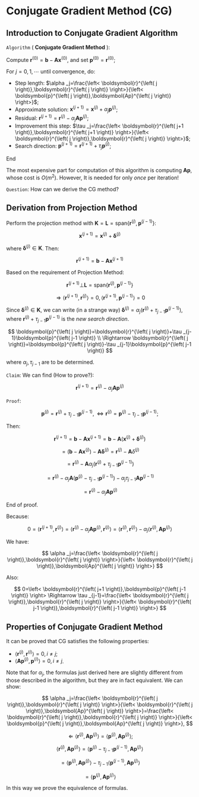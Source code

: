 # Conjugate Gradient Method (CG)

## Introduction to Conjugate Gradient Algorithm

`Algorithm` ( **Conjugate Gradient Method** ):

Compute $\boldsymbol{r}^{\left( 0 \right)}=\boldsymbol{b}-\boldsymbol{Ax}^{\left( 0 \right)}$, and set $\boldsymbol{p}^{\left( 0 \right)}=\boldsymbol{r}^{\left( 0 \right)}$;

For $j=0,1,\cdots$ until convergence, do:

- Step length: $\alpha _j=\frac{\left< \boldsymbol{r}^{\left( j \right)},\boldsymbol{r}^{\left( j \right)} \right>}{\left< \boldsymbol{p}^{\left( j \right)},\boldsymbol{Ap}^{\left( j \right)} \right>}$;
- Approximate solution: $\boldsymbol{x}^{\left( j+1 \right)}=\boldsymbol{x}^{\left( j \right)}+\alpha _j\boldsymbol{p}^{\left( j \right)}$;
- Residual: $\boldsymbol{r}^{\left( j+1 \right)}=\boldsymbol{r}^{\left( j \right)}-\alpha _j\boldsymbol{Ap}^{\left( j \right)}$;
- Improvement this step: $\tau _j=\frac{\left< \boldsymbol{r}^{\left( j+1 \right)},\boldsymbol{r}^{\left( j+1 \right)} \right>}{\left< \boldsymbol{r}^{\left( j \right)},\boldsymbol{r}^{\left( j \right)} \right>}$;
- Search direction: $\boldsymbol{p}^{\left( j+1 \right)}=\boldsymbol{r}^{\left( j+1 \right)}+\tau _j\boldsymbol{p}^{\left( j \right)}$;

End

The most expensive part for computation of this algorithm is computing $\boldsymbol{Ap}$, whose cost is $O(m^2)$. However, It is needed for only *once* per iteration!

`Question`: How can we derive the CG method?

## Derivation from Projection Method

Perform the projection method with $\mathbf{K}=\mathbf{L}=\mathrm{span}\left\{ \boldsymbol{r}^{\left( j \right)},\boldsymbol{p}^{\left( j-1 \right)} \right\}$:

$$
\boldsymbol{x}^{\left( j+1 \right)}=\boldsymbol{x}^{\left( j \right)}+\boldsymbol{\delta }^{\left( j \right)}
$$

where $\boldsymbol{\delta }^{\left( j \right)}\in \mathbf{K}$. Then:

$$
\boldsymbol{r}^{\left( j+1 \right)}=\boldsymbol{b}-\boldsymbol{Ax}^{\left( j+1 \right)}
$$

Based on the requirement of Projection Method:

$$
\boldsymbol{r}^{\left( j+1 \right)}\bot \mathbf{L}=\mathrm{span}\left\{ \boldsymbol{r}^{\left( j \right)},\boldsymbol{p}^{\left( j-1 \right)} \right\}
$$

$$
\Longrightarrow \left< \boldsymbol{r}^{\left( j+1 \right)},\boldsymbol{r}^{\left( j \right)} \right> =0, \left< \boldsymbol{r}^{\left( j+1 \right)},\boldsymbol{p}^{\left( j-1 \right)} \right> =0
$$

Since $\boldsymbol{\delta }^{\left( j \right)}\in \mathbf{K}$, we can write (in a strange way) $\boldsymbol{\delta }^{\left( j \right)}=\alpha _j\left( \boldsymbol{r}^{\left( j \right)}+\tau _{j-1}\boldsymbol{p}^{\left( j-1 \right)} \right)$, where $\boldsymbol{r}^{\left( j \right)}+\tau _{j-1}\boldsymbol{p}^{\left( j-1 \right)}$ is the *new search direction*.

$$
\boldsymbol{p}^{\left( j \right)}=\boldsymbol{r}^{\left( j \right)}+\tau _{j-1}\boldsymbol{p}^{\left( j-1 \right)}
\\
\Rightarrow \boldsymbol{r}^{\left( j \right)}=\boldsymbol{p}^{\left( j \right)}-\tau _{j-1}\boldsymbol{p}^{\left( j-1 \right)}
$$

where $\alpha _j,\tau _{j-1}$ are to be determined.

`Claim`: We can find (How to prove?):

$$
\boldsymbol{r}^{\left( j+1 \right)}=\boldsymbol{r}^{\left( j \right)}-\alpha _j\boldsymbol{Ap}^{\left( j \right)}
$$

`Proof`:

$$
\boldsymbol{p}^{\left( j \right)}=\boldsymbol{r}^{\left( j \right)}+\tau _{j-1}\boldsymbol{p}^{\left( j-1 \right)},\Leftrightarrow \boldsymbol{r}^{\left( j \right)}=\boldsymbol{p}^{\left( j \right)}-\tau _{j-1}\boldsymbol{p}^{\left( j-1 \right)};
$$

Then:

$$
\boldsymbol{r}^{\left( j+1 \right)}=\boldsymbol{b}-\boldsymbol{Ax}^{\left( j+1 \right)}=\boldsymbol{b}-\boldsymbol{A}\left( \boldsymbol{x}^{\left( j \right)}+\boldsymbol{\delta }^{\left( j \right)} \right) 
$$

$$
=\left( \boldsymbol{b}-\boldsymbol{Ax}^{\left( j \right)} \right) -\boldsymbol{A\delta }^{\left( j \right)}=\boldsymbol{r}^{\left( j \right)}-\boldsymbol{A}\delta ^{\left( j \right)}
$$

$$
=\boldsymbol{r}^{\left( j \right)}-\boldsymbol{A}\alpha _j\left( \boldsymbol{r}^{\left( j \right)}+\tau _{j-1}\boldsymbol{p}^{\left( j-1 \right)} \right) 
$$

$$
=\boldsymbol{r}^{\left( j \right)}-\alpha _j\boldsymbol{A}\left( \boldsymbol{p}^{\left( j \right)}-\tau _{j-1}\boldsymbol{p}^{\left( j-1 \right)} \right) -\alpha _j\tau _{j-1}\boldsymbol{Ap}^{\left( j-1 \right)}
$$

$$
=\boldsymbol{r}^{\left( j \right)}-\alpha _j\boldsymbol{Ap}^{\left( j \right)}
$$

End of proof.

Because:

$$
0=\left< \boldsymbol{r}^{\left( j+1 \right)},\boldsymbol{r}^{\left( j \right)} \right> =\left< \boldsymbol{r}^{\left( j \right)}-\alpha _j\boldsymbol{Ap}^{\left( j \right)},\boldsymbol{r}^{\left( j \right)} \right> =\left< \boldsymbol{r}^{\left( j \right)},\boldsymbol{r}^{\left( j \right)} \right> -\alpha _j\left< \boldsymbol{r}^{\left( j \right)},\boldsymbol{Ap}^{\left( j \right)} \right> 
$$

We have:

$$
\alpha _j=\frac{\left< \boldsymbol{r}^{\left( j \right)},\boldsymbol{r}^{\left( j \right)} \right>}{\left< \boldsymbol{r}^{\left( j \right)},\boldsymbol{Ap}^{\left( j \right)} \right>}
$$

Also:

$$
0=\left< \boldsymbol{r}^{\left( j+1 \right)},\boldsymbol{p}^{\left( j-1 \right)} \right> \Rightarrow \tau _{j-1}=\frac{\left< \boldsymbol{r}^{\left( j \right)},\boldsymbol{r}^{\left( j \right)} \right>}{\left< \boldsymbol{r}^{\left( j-1 \right)},\boldsymbol{r}^{\left( j-1 \right)} \right>}
$$

## Properties of Conjugate Gradient Method

It can be proved that CG satisfies the following properties:

- $\left< \boldsymbol{r}^{\left( j \right)},\boldsymbol{r}^{\left( i \right)} \right> =0, i\ne j;$
- $\left< \boldsymbol{Ap}^{\left( j \right)},\boldsymbol{p}^{\left( i \right)} \right> =0,i\ne j$.

Note that for $\alpha _j$, the formulas just derived here are slightly different from those described in the algorithm, but they are in fact equivalent. We can show:

$$
\alpha _j=\frac{\left< \boldsymbol{r}^{\left( j \right)},\boldsymbol{r}^{\left( j \right)} \right>}{\left< \boldsymbol{r}^{\left( j \right)},\boldsymbol{Ap}^{\left( j \right)} \right>}=\frac{\left< \boldsymbol{r}^{\left( j \right)},\boldsymbol{r}^{\left( j \right)} \right>}{\left< \boldsymbol{p}^{\left( j \right)},\boldsymbol{Ap}^{\left( j \right)} \right>},
$$

$$
\Longleftarrow \left< \boldsymbol{r}^{\left( j \right)},\boldsymbol{Ap}^{\left( j \right)} \right> =\left< \boldsymbol{p}^{\left( j \right)},\boldsymbol{Ap}^{\left( j \right)} \right> ;
$$

$$
\left< \boldsymbol{r}^{\left( j \right)},\boldsymbol{Ap}^{\left( j \right)} \right> =\left< \boldsymbol{p}^{\left( j \right)}-\tau _{j-1}\boldsymbol{p}^{\left( j-1 \right)},\boldsymbol{Ap}^{\left( j \right)} \right> 
$$

$$
=\left< \boldsymbol{p}^{\left( j \right)},\boldsymbol{Ap}^{\left( j \right)} \right> -\tau _{j-1}\left< \boldsymbol{p}^{\left( j-1 \right)},\boldsymbol{Ap}^{\left( j \right)} \right> 
$$

$$
=\left< \boldsymbol{p}^{\left( j \right)},\boldsymbol{Ap}^{\left( j \right)} \right> 
$$

In this way we prove the equivalence of formulas.
